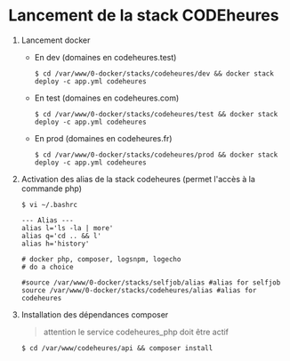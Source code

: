 # Lancement de la stack CODEheures

1. Lancement docker

   - En dev (domaines en codeheures.test)
      ```
      $ cd /var/www/0-docker/stacks/codeheures/dev && docker stack deploy -c app.yml codeheures
      ```
   
   - En test (domaines en codeheures.com)
      ```
      $ cd /var/www/0-docker/stacks/codeheures/test && docker stack deploy -c app.yml codeheures
      ```
   
   - En prod (domaines en codeheures.fr)
      ```
      $ cd /var/www/0-docker/stacks/codeheures/prod && docker stack deploy -c app.yml codeheures
      ```   
   
2. Activation des alias de la stack codeheures (permet l'accès à la commande php)

   ```
   $ vi ~/.bashrc
   ```
   
   ```vim
   --- Alias ---
   alias l='ls -la | more'
   alias q='cd .. && l'
   alias h='history'
   
   # docker php, composer, logsnpm, logecho
   # do a choice
   
   #source /var/www/0-docker/stacks/selfjob/alias #alias for selfjob
   source /var/www/0-docker/stacks/codeheures/alias #alias for codeheures
   ```

3. Installation des dépendances composer 
   
   > attention le service codeheures_php doit être actif

   ```
   $ cd /var/www/codeheures/api && composer install
   ```   